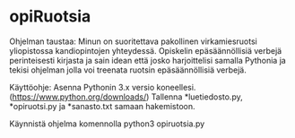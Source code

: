 # opiRuotsia
Ohjelman taustaa:
Minun on suoritettava pakollinen 
virkamiesruotsi yliopistossa kandiopintojen
yhteydessä. Opiskelin epäsäännöllisiä verbejä
perinteisesti kirjasta ja sain idean että josko
harjoittelisi samalla Pythonia ja tekisi ohjelman jolla
voi treenata ruotsin epäsäännöllisiä verbejä.

Käyttöohje:
Asenna Pythonin 3.x versio koneellesi. (https://www.python.org/downloads/)
Tallenna *luetiedosto.py, *opiruotsi.py ja *sanasto.txt
samaan hakemistoon.

Käynnistä ohjelma komennolla python3 opiruotsia.py
